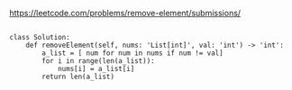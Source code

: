 https://leetcode.com/problems/remove-element/submissions/

```

class Solution:
    def removeElement(self, nums: 'List[int]', val: 'int') -> 'int':
        a_list = [ num for num in nums if num != val]
        for i in range(len(a_list)):
            nums[i] = a_list[i]
        return len(a_list)
                
                
```
